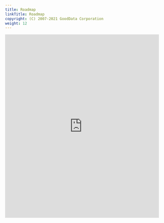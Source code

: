 ```yaml
---
title: Roadmap
linkTitle: Roadmap
copyright: (C) 2007-2021 GoodData Corporation
weight: 12
---
```


<iframe
    id="roadmap"
    src="https://portal.productboard.com/lrmhupnda99qqd4uofvozs4j/tabs/9-planned"
    frameborder="0"
    height="600px"
    width="100%"
    onload="resizeRoadmap()"
/>

